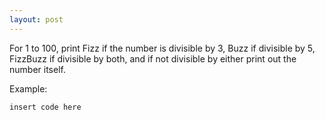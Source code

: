 ```yaml
---
layout: post
---
```

	
For 1 to 100, print Fizz if the number is divisible by 3, Buzz if divisible by 5, FizzBuzz if divisible by both, and if not divisible by either print out the number itself.

Example:

    insert code here